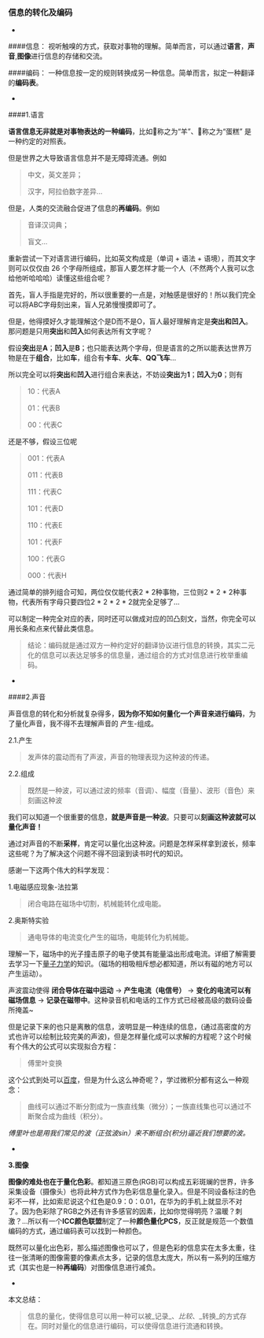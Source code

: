### 信息的转化及编码

-

####信息：
视听触嗅的方式，获取对事物的理解。简单而言，可以通过**语言**，**声音**,**图像**进行信息的存储和交流。

####编码：
一种信息按一定的规则转换成另一种信息。简单而言，拟定一种翻译的**编码表**。

-

####1.语言

**语言信息无非就是对事物表达的一种编码**，比如🐑称之为“羊”、🎂称之为“蛋糕” 是一种约定的对照表。

但是世界之大导致语言信息并不是无障碍流通。例如

>中文，英文差异；
>
>汉字，阿拉伯数字差异...

但是，人类的交流融合促进了信息的**再编码**。例如

>音译汉词典；
>
>盲文...

重新尝试一下对语言进行编码，比如英文构成是（单词 + 语法 + 语境），而其文字则可以仅仅由 26 个字母所组成，那盲人要怎样才能一个人（不然两个人我可以念给他听哈哈哈）读懂这些组合呢？

首先，盲人手指是完好的，所以很重要的一点是，对触感是很好的！所以我们完全可以将ABC字母刻出来，盲人兄弟慢慢摸即可了。

但是，他得摸好久才能理解这个是D而不是O，盲人最好理解肯定是**突出和凹入**。那问题是只用**突出**和**凹入**如何表达所有文字呢？

假设**突出**是**A**；**凹入**是**B**；也只能表达两个字母，但是语言的之所以能表达世界万物是在于**组合**，比如**车**，组合有**卡车**、**火车**、**QQ飞车**...

所以完全可以将**突出**和**凹入**进行组合来表达，不妨设**突出**为**1**；**凹入**为**0**；则有
>10：代表A
>
>01：代表B
>
>00：代表C

还是不够，假设三位呢
>001：代表A
>
>011：代表B
>
>111：代表C
>
>101：代表D
>
>110：代表E
>
>101：代表F
>
>100：代表G
>
>000：代表H

通过简单的排列组合可知，两位仅仅能代表2 * 2种事物，三位则2 * 2 * 2种事物，代表所有字母只要四位2 * 2 * 2 * 2就完全足够了...

可以制定一种完全对应的表，同时还可以做成对应的凹凸刻文，当然，你完全可以用长条和点来代替此类信息。

>结论：编码就是通过双方一种约定好的翻译协议进行信息的转换，其实二元化的信息可以表达足够多的信息量，通过组合的方式对信息进行枚举重编码。


-

####2.声音

声音信息的转化和分析就复杂得多，**因为你不知如何量化一个声音来进行编码**，为了量化声音，我不得不去理解声音的 产生-组成。

2.1.产生

>发声体的震动而有了声波，声音的物理表现为这种波的传递。

2.2.组成

>既然是一种波，可以通过波的频率（音调）、幅度（音量）、波形（音色）来刻画这种波

我们可以知道一个很重要的信息，**就是声音是一种波**。只要可以**刻画这种波就可以量化声音！**

通过对声音的不断**采样**，肯定可以量化出这种波。问题是怎样采样拿到波长，频率这些呢？为了解决这个问题不得不回滚到读书时代的知识。

感谢一下这两个伟大的科学发现：

1.电磁感应现象-法拉第
>闭合电路在磁场中切割，机械能转化成电能。

2.奥斯特实验
>通电导体的电流变化产生的磁场，电能转化为机械能。

理解一下，磁场中的光子撞击原子的电子使其有能量溢出形成电流。详细了解需要去学习一下[量子力学](http://baike.baidu.com/item/%E9%87%8F%E5%AD%90%E5%8A%9B%E5%AD%A6/131692)的知识。（磁场的相吸相斥想必都知道，所以有磁的地方可以产生运动）。

声波震动使得 **闭合导体在磁中运动** -> **产生电流（电信号）** -> **变化的电流可以有磁场信息** -> **记录在磁带中**。这种录音机和电话的工作方式已经被高级的数码设备所掩盖~

但是记录下来的也只是离散的信息，波明显是一种连续的信息，(通过高密度的方式也许可以绘制比较完美的声波)，但是怎样量化成可以求解的方程呢？这个时候有个伟大的公式可以实现拟合方程：
>傅里叶变换

这个公式到处可以[百度](http://baike.baidu.com/view/391665.htm)，但是为什么这么神奇呢？，学过微积分都有这么一种观念：
>曲线可以通过不断分割成为一族直线集（微分）；一族直线集也可以通过不断聚合成为曲线（积分）。

_傅里叶也是用我们常见的波（正弦波sin）来不断组合(积分)逼近我们想要的波。_

-

**3.图像**

**图像的难处也在于量化色彩**。都知道三原色(RGB)可以构成五彩斑斓的世界，许多采集设备（摄像头）也将此种方式作为色彩信息量化录入。但是不同设备标注的色彩不一样，比如索尼说这个红色是0.9：0：0.01，在华为的手机上就显示不对了。因为色彩除了RGB之外还有许多感官的因素，比如你觉得明亮？温暖？刺激？...所以有一个**ICC颜色联盟**制定了一种**颜色量化PCS**，反正就是规范一个数值编码的方式，通过编码表可以找到一种颜色。

既然可以量化出色彩，那么描述图像也可以了，但是色彩的信息实在太多太重，往往一张清晰的图像需要的像素点太多，记录的信息太庞大，所以有一系列的压缩方式（其实也是一种**再编码**）对图像信息进行减负。

-

本文总结：

>信息的量化，使得信息可以用一种可以被_记录_、_比较_、_转换_的方式存在。同时对量化的信息进行编码，可以使得信息进行流通和转换。




